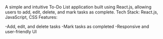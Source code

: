 A simple and intuitive To-Do List application built using React.js, allowing users to add, edit, delete, and mark tasks as complete.
Tech Stack: React.js, JavaScript, CSS
Features:

-Add, edit, and delete tasks
-Mark tasks as completed
-Responsive and user-friendly UI
